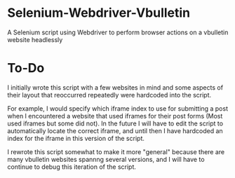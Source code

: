 # Selenium-Webdriver-Vbulletin
A Selenium script using Webdriver to perform browser actions on a vbulletin website headlessly

# To-Do

I initially wrote this script with a few websites in mind and some aspects of their layout that reoccurred repeatedly were hardcoded into the script. 

For example, I would specify which iframe index to use for submitting a post when I encountered a website that used iframes for their post forms (Most used iframes but some did not). In the future I will have to edit the script to automatically locate the correct iframe, and until then I have hardcoded an index for the iframe in this version of the script.

I rewrote this script somewhat to make it more "general" because there are many vbulletin websites spannng several versions, and I will have to continue to debug this iteration of the script.
